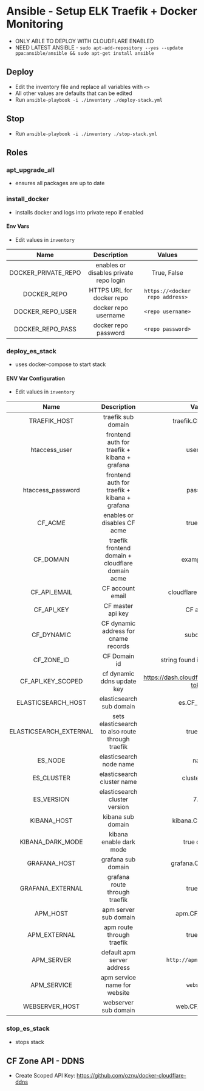 # Ansible - Setup ELK Traefik + Docker Monitoring

* ONLY ABLE TO DEPLOY WITH CLOUDFLARE ENABLED
* NEED LATEST ANSIBLE - `sudo apt-add-repository --yes --update ppa:ansible/ansible && sudo apt-get install ansible`

## Deploy

* Edit the inventory file and replace all variables with `<>`
* All other values are defaults that can be edited
* Run `ansible-playbook -i ./inventory ./deploy-stack.yml`

## Stop

* Run `ansible-playbook -i ./inventory ./stop-stack.yml`

## Roles

### apt_upgrade_all

* ensures all packages are up to date

### install_docker

* installs docker and logs into private repo if enabled

#### Env Vars

* Edit values in `inventory`

| Name  | Description | Values |
|:-----:|:-----------:|:------:|
| DOCKER_PRIVATE_REPO | enables or disables private repo login | True, False |
| DOCKER_REPO | HTTPS URL for docker repo | `https://<docker repo address>` |
| DOCKER_REPO_USER | docker repo username | `<repo username>` |
| DOCKER_REPO_PASS | docker repo password | `<repo password>` |

### deploy_es_stack

* uses docker-compose to start stack

#### ENV Var Configuration

* Edit values in `inventory`

| Name  | Description | Values |
|:-----:|:-----------:|:------:|
| TRAEFIK_HOST | traefik sub domain | traefik.CF_DOMAIN|
|htaccess_user | frontend auth for traefik + kibana + grafana | username |
|htaccess_password| frontend auth for traefik + kibana + grafana | password |
| CF_ACME | enables or disables CF acme | true, false |
| CF_DOMAIN | traefik frontend domain + cloudflare domain acme | example.com |
| CF_API_EMAIL | CF account email | cloudflare admin email |
| CF_API_KEY| CF master api key | CF api key |
| CF_DYNAMIC| CF dynamic address for cname records | subdomain |
| CF_ZONE_ID| CF Domain id  | string found in overview tab |
| CF_API_KEY_SCOPED | cf dynamic ddns update key | <https://dash.cloudflare.com/profile/api-tokens> |
| ELASTICSEARCH_HOST | elasticsearch sub domain  | es.CF_DOMAIN |
| ELASTICSEARCH_EXTERNAL | sets elasticsearch to also route through traefik | true, false |
| ES_NODE | elasticsearch node name | name |
| ES_CLUSTER | elasticsearch cluster name | cluster name |
| ES_VERSION | elasticsearch cluster version | 7.6.1 |
| KIBANA_HOST | kibana sub domain | kibana.CF_DOMAIN|
| KIBANA_DARK_MODE | kibana enable dark mode | true or false |
| GRAFANA_HOST| grafana sub domain | grafana.CF_DOMAIN |
| GRAFANA_EXTERNAL | grafana route through traefik | true, false |
| APM_HOST | apm server sub domain | apm.CF_DOMAIN |
| APM_EXTERNAL | apm route through traefik | true, false |
| APM_SERVER | default apm server address |`http://apm-server:8200`|
| APM_SERVICE| apm service name for website | `webserver` |
| WEBSERVER_HOST | webserver sub domain | web.CF_DOMAIN |

### stop_es_stack

* stops stack

## CF Zone API - DDNS

* Create Scoped API Key: <https://github.com/oznu/docker-cloudflare-ddns>
